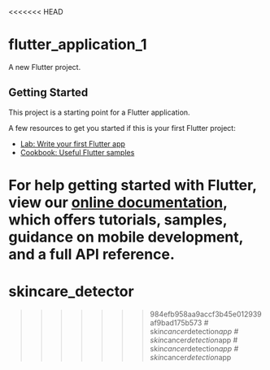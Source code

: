 <<<<<<< HEAD
# flutter_application_1

A new Flutter project.

## Getting Started

This project is a starting point for a Flutter application.

A few resources to get you started if this is your first Flutter project:

- [Lab: Write your first Flutter app](https://flutter.dev/docs/get-started/codelab)
- [Cookbook: Useful Flutter samples](https://flutter.dev/docs/cookbook)

For help getting started with Flutter, view our
[online documentation](https://flutter.dev/docs), which offers tutorials,
samples, guidance on mobile development, and a full API reference.
=======
# skincare_detector
>>>>>>> 984efb958aa9accf3b45e012939af9bad175b573
#   s k i n _ c a n c e r _ d e t e c t i o n _ a p p  
 #   s k i n _ c a n c e r _ d e t e c t i o n _ a p p  
 #   s k i n _ c a n c e r _ d e t e c t i o n _ a p p  
 #   s k i n _ c a n c e r _ d e t e c t i o n _ a p p  
 